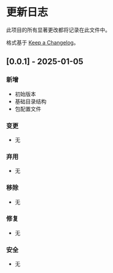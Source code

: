 # 更新日志
此项目的所有显著更改都将记录在此文件中。

格式基于 [Keep a Changelog](https://keepachangelog.com/zh-CN/1.0.0/)。

## [0.0.1] - 2025-01-05
### 新增
- 初始版本
- 基础目录结构
- 包配置文件

### 变更
- 无

### 弃用
- 无

### 移除
- 无

### 修复
- 无

### 安全
- 无 